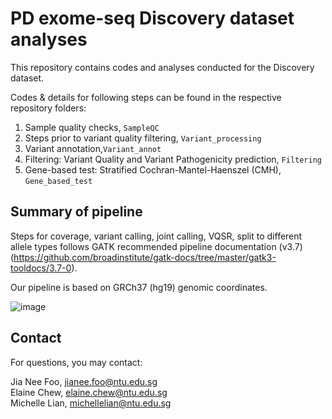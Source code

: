 # PD exome-seq Discovery dataset analyses

This repository contains codes and analyses conducted for the Discovery dataset.

Codes & details for following steps can be found in the respective repository folders: 
1. Sample quality checks, `SampleQC`
2. Steps prior to variant quality filtering, `Variant_processing`
3. Variant annotation,`Variant_annot`
4. Filtering: Variant Quality and Variant Pathogenicity prediction, `Filtering`
5. Gene-based test: Stratified Cochran-Mantel-Haenszel (CMH), `Gene_based_test`


## Summary of pipeline
Steps for coverage, variant calling, joint calling, VQSR, split to different allele types follows GATK recommended pipeline documentation (v3.7) (https://github.com/broadinstitute/gatk-docs/tree/master/gatk3-tooldocs/3.7-0).

Our pipeline is based on GRCh37 (hg19) genomic coordinates.


![image](https://github.com/user-attachments/assets/3c0da211-004d-498b-a94d-75f715a56c1f)




## Contact
For questions, you may contact:

Jia Nee Foo, jianee.foo@ntu.edu.sg \
Elaine Chew, elaine.chew@ntu.edu.sg \
Michelle Lian, michellelian@ntu.edu.sg


